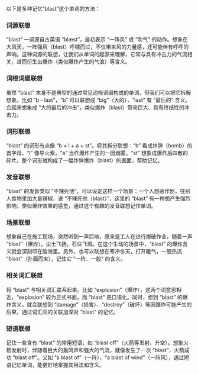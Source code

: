 以下是多种记忆“blast”这个单词的方法：

### 词源联想
“blast” 一词源自古英语 “blæst”，最初表示 “一阵风” 或 “吹气” 的动作。想象在大风天，一阵强风（blast）呼啸而过，不仅带来风的力量感，还可能伴有呼呼的声响。这种词源的联想，让我们从单词的起源来理解，它常与具有冲击力的气流相关，进而衍生出爆炸（类似爆炸产生的气浪）等含义。 

### 词根词缀联想 
虽然 “blast” 本身不是典型的通过常见词根词缀构成的单词，但我们可以把它拆解想象。比如 “b - last”，“b” 可以联想成 “big”（大的），“last” 有 “最后的” 含义。合起来想象成 “大的最后的冲击”，类似爆炸（blast）带来巨大、具有终结性的冲击力。

### 词形联想 
“blast” 的词形有点像 “b + l + a + st”。将其拆分联想：“b” 看成炸弹（bomb）的首字母，“l” 像导火索，“a” 当作爆炸产生的一团烟雾，“st” 想象成爆炸后四散的碎片。整个词形就构成了一幅炸弹爆炸（blast）的画面，帮助记忆。 

### 发音联想 
“blast” 的发音类似 “不辣死他”，可以设定这样一个场景：一个人想恶作剧，往别人食物里加大量辣椒，说 “不辣死他（blast）”，这里的 “blast” 有一种想产生强烈影响，类似爆炸效果的感觉，通过这个有趣的发音联想记住单词。 

### 场景联想 
想象自己在施工现场，突然听到一声巨响，原来是工人在进行爆破作业，随着一声 “blast”（爆炸），尘土飞扬，石块飞溅。在这个生动的场景中，“blast” 的爆炸含义就会深刻印在脑海里。另外，也可以联想在寒冷冬天，打开暖气，一股热流 “blast”（扑面而来），记住它 “一阵、一股” 的含义。 

### 相关词汇联想 
将 “blast” 与相关词汇联系起来。比如 “explosion”（爆炸），这两个词意思相近，“explosion” 较为正式书面，而 “blast” 更口语化。同时，想到 “blast” 的爆炸含义，就会联想到 “damage”（损害）、“destroy”（破坏）等因爆炸可能产生的后果，通过词汇间的关联加深对 “blast” 的记忆。 

### 短语联想 
记住一些含有 “blast” 的常用短语，如 “blast off”（火箭等发射、升空）。想象火箭发射时，伴随着巨大的轰鸣声和强大的气流，就像发生了一次 “blast”，火箭成功 “blast off”。又如 “a blast of”（一阵），“a blast of wind”（一阵风），通过短语记忆单词，能更好地掌握其用法和含义。 